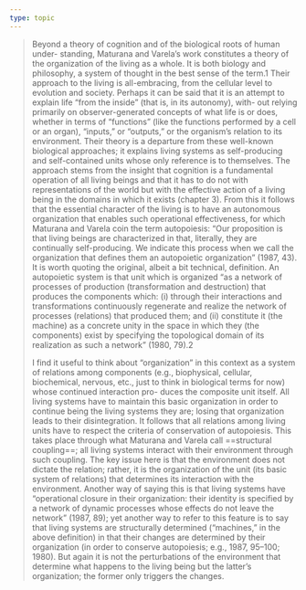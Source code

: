 ```yaml
---
type: topic
---
```

>Beyond a theory of cognition and of the biological roots of human under- standing, Maturana and Varela’s work constitutes a theory of the organization of the living as a whole. It is both biology and philosophy, a system of thought in the best sense of the term.1 Their approach to the living is all-embracing, from the cellular level to evolution and society. Perhaps it can be said that it is an attempt to explain life “from the inside” (that is, in its autonomy), with- out relying primarily on observer-generated concepts of what life is or does, whether in terms of “functions” (like the functions performed by a cell or an organ), “inputs,” or “outputs,” or the organism’s relation to its environment. Their theory is a departure from these well-known biological approaches; it explains living systems as self-producing and self-contained units whose only reference is to themselves. The approach stems from the insight that cognition is a fundamental operation of all living beings and that it has to do not with representations of the world but with the effective action of a living being in the domains in which it exists (chapter 3). From this it follows that the essential character of the living is to have an autonomous organization that enables such operational effectiveness, for which Maturana and Varela coin the term autopoiesis: “Our proposition is that living beings are characterized in that, literally, they are continually self-producing. We indicate this process when we call the organization that defines them an autopoietic organization” (1987, 43). It is worth quoting the original, albeit a bit technical, definition. An autopoietic system is that unit which is organized “as a network of processes of production (transformation and destruction) that produces the components which: (i) through their interactions and transformations continuously regenerate and realize the network of processes (relations) that produced them; and (ii) constitute it (the machine) as a concrete unity in the space in which they (the components) exist by specifying the topological domain of its realization as such a network” (1980, 79).2
>
>I find it useful to think about “organization” in this context as a system of relations among components (e.g., biophysical, cellular, biochemical, nervous, etc., just to think in biological terms for now) whose continued interaction pro- duces the composite unit itself. All living systems have to maintain this basic organization in order to continue being the living systems they are; losing that organization leads to their disintegration. It follows that all relations among living units have to respect the criteria of conservation of autopoiesis. This takes place through what Maturana and Varela call ==structural coupling==; all living systems interact with their environment through such coupling. The key issue here is that the environment does not dictate the relation; rather, it is the organization of the unit (its basic system of relations) that determines its interaction with the environment. Another way of saying this is that living systems have “operational closure in their organization: their identity is specified by a network of dynamic processes whose effects do not leave the network” (1987, 89); yet another way to refer to this feature is to say that living systems are structurally determined (“machines,” in the above definition) in that their changes are determined by their organization (in order to conserve autopoiesis; e.g., 1987, 95–100; 1980). But again it is not the perturbations of the environment that determine what happens to the living being but the latter’s organization; the former only triggers the changes.